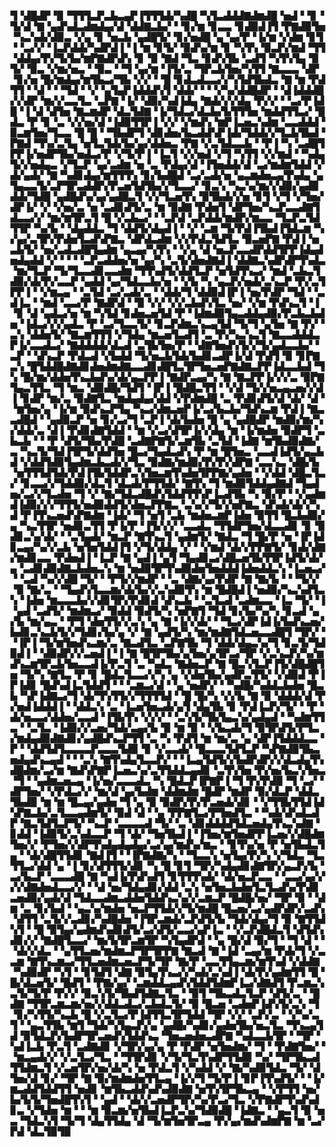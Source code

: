 ▜▝▟█▟▛▝▉▝▜▜▜▃▛▃▙▃▄▛▐▜▜▜▟▞▚▟█▝▚▜▃▟▟▟▇▟▆▟█▝▅▟▝▝▊▝▜▞▟▝▇▝▄▟▚▟▃▟▆▟▄▞▟▝▟▟▇▃▙▞▝▝▊▞▆▝▊▃▃▝▊▟▉▟▐▜▝▛▇▟▉▜▅▝▚▃▚▟▞▟▉▃▝▞▄▝▊▝▅▃▙▝▄▟█▜▞▝▊▞▅▟█▝▄▝▄▞▛▝▐▞▆▝▞▟▆▝▊▜▝▝▃▞▞▝▐▃▛▟▟▞▚▟▛▟▐▝▐▝▆▝▊▜▞▝▉▟▚▞▆▝▊▝▚▜▚▝▉▃▛▞▆▟▝▜▜▝▟▟▄▞▛▞▜▞▙▞▆▛▇▟▛▟▚▝▊▝▉▝▇▟▝▜▃▝▊▟▚▜▙▝▃▟▜▝▚▜▚▜▄▝▉▜▞▝▉▃▝▞▆▞▅▃▝▝▉▃▝▝▜▝▄▞▆▝▐▜▞▃▝▜▛▃▙▜▅▞▚▜▜▝▇▃▃▃▝▟▛▝▊▞▅▝█▞▆▟▄▞▆▜▙▃▞▜▙▝▞▞▝▝█▝▊▟▃▟▃▃▞▞▚▜▟▜▙▟▃▝▇▝▆▝▛▟▜▜▝▝▟▝▝▝▜▟▝▝▞▝▄▜▄▛▐▟▟▟▚▜▝▟▟▞▝▝▝▞▚▞▟▟█▟▛▝▝▟▐▟▟▟█▞▞▟▛▝▆▞▞▃▃▜▃▝▃▛▇▝▐▞▝▟▉▞▚▟▐▟▄▝▇▟▞▞▞▟▄▝▛▞▞▝▝▃▞▛▐▟█▝▐▝▟▝▟▜▅▝▇▃▆▟▛▝▟▃▜▟▇▝▐▞▜▟▃▞▟▃▙▞▙▜▜▜▅▝▆▟▟▜▜▃▞▝█▟▃▝▛▝▊▝▃▝▞▞▅▞▟▝▐▟▉▜▜▛▐▝▞▞▝▞▆▟▚▝▆▛▐▃▅▃▚▟▆▝▃▃▟▟▟▝▉▃▆▜▅▞▜▃▃▝█▝█▝▝▜▙▟▛▜▝▟▊▟▅▞▙▃▟▟▚▛▐▟▞▜▟▟▞▞▜▃▙▜▙▟▝▛▇▟▝▜▚▞▃▜▄▝▅▜▃▜▟▞▙▞▄▞▟▟▅▃▝▛▇▝▞▃▜▟▃▃▙▝▝▛▐▝▚▝▃▟█▜▛▛▐▞▅▟▛▜▙▞▅▟▃▞▛▝▞▜▞▛▐▝▐▃▜▝▞▞▅▟▝▞▜▝▚▜▜▝▞▞▆▟▝▝▚▟▄▜▞▞▅▟▄▃▝▞▜▃▛▝▄▞▃▟▆▝▅▝▃▝▛▟▄▞▟▝▐▜▅▟▟▞▟▝▃▞▆▟▆▜▟▟▝▞▟▞▄▟▞▝▇▝▚▟▊▟▄▞▆▜▜▜▚▝▊▞▙▟█▟▝▃▞▃▟▞▅▝▄▃▆▟▅▃▄▜▚▟▄▝▄▜▄▃▃▜▞▃▛▜▛▃▟▟▛▞▛▃▅▜▟▜▙▞▞▜▃▃▞▝▊▃▚▝▚▃▚▞▆▞▞▟▉▞▄▟▉▟▟▞▜▟█▝▄▟█▟▚▞▄▞▄▟█▃▜▝▞▞▜▃▅▜▚▝▉▜▙▟▞▞▅▝▊▜▝▞▜▝▞▜▅▞▟▛▐▞▝▞▝▞▅▞▃▝▅▝▃▟▊▟▜▞▃▝▆▝▉▟▇▝▛▟▅▜▝▟▛▜▅▞▚▃▛▃▃▟▇▜▟▃▃▞▞▝▆▞▆▜▛▃▜▝█▝▞▃▙▃▞▝▝▃▛▟▝▃▛▟▟▞▆▟▛▞▆▃▃▝▜▃▛▃▜▟▜▜▛▝▚▞▙▝▝▟▄▟▟▃▝▜▝▟▟▜▞▟▄▟▐▝▝▞▝▃▆▝▜▞▛▟▐▜▙▟▐▜▟▃▆▝▚▞▄▞▃▜▛▞▛▟▅▜▃▟▚▛▇▃▝▟▛▟▃▟▆▝▞▞▛▟▃▜▟▜▃▝▉▃▅▛▇▝▛▟▐▝▅▃▙▜▞▝▅▞▃▟▃▟█▜▄▟▆▝▄▃▄▞▚▜▚▝▝▞▄▝▟▝▅▃▛▃▃▟▛▟▟▜▛▛▐▟▄▟▅▟▄▟▟▝▞▝▝▝▝▃▛▃▟▟▅▞▅▝▄▞▚▝▃▜▞▟▅▟▇▟▐▝▟▟▇▃▚▟▛▟▛▜▚▟▃▝▆▞▜▃▛▝▜▞▜▃▃▟▊▃▃▟▆▝▜▜▚▟▜▞▟▟▜▃▛▝▅▜▟▜▚▃▞▝▆▟▝▃▙▃▜▟▉▞▟▞▛▞▃▃▛▝▄▟▟▝▄▞▜▟▃▃▙▞▅▝▝▞▙▝▚▝▄▃▛▞▅▟▞▃▚▃▛▝▛▞▃▜▛▛▐▝▝▞▆▃▄▝▝▃▜▟▝▃▞▃▟▞▃▝▝▟▟▞▜▝▟▟▉▟▐▛▐▝▅▞▛▟▛▝▜▟▝▝▃▟▐▃▝▝▆▟▝▃▃▞▛▝▇▟▛▟▝▝▉▝▞▞▝▞▞▃▙▟▚▜▃▝▅▞▝▞▆▝▛▟▚▃▜▝▐▝▊▝▟▝▄▟▃▞▅▝▆▝▚▜▟▝▊▟▅▃▅▜▟▝▛▝▐▟▆▟▉▜▄▃▟▟▄▟▉▞▛▃▙▃▙▟▅▝▐▟▃▞▞▞▄▟▃▝▛▝▃▞▜▃▃▜▞▝▊▃▛▟▆▃▚▃▄▜▟▝▜▞▜▝▄▜▅▝▇▝▛▞▝▃▚▝▟▟▅▜▞▝▇▃▆▜▜▜▝▞▜▟▄▝▆▃▅▜▃▟▜▝▃▝▛▞▚▃▚▃▜▝▇▃▃▟▟▟▃▛▐▞▃▃▟▃▞▝▇▟▟▟▟▞▟▃▟▝▃▜▙▜▅▞▛▝▝▟▇▜▅▟▚▜▞▞▜▞▄▟▃▃▙▞▝▃▛▝▝▟▚▃▛▝▛▟▃▟▝▞▙▟▟▝▜▞▅▃▙▜▟▞▙▟▊▃▟▛▐▞▟▝▛▟▜▝▉▝▊▛▇▃▚▝█▜▟▟█▟▇▟▊▟▅▟▆▟▇▃▃▟▊▟█▜▃▜▛▜▅▃▅▛▇▟▇▃▛▛▐▟▃▃▙▟▝▜▚▝█▞▆▞▟▟▅▜▚▃▙▟▚▞▟▞▄▃▛▛▐▝▇▟▛▃▄▞▚▝▇▝▇▃▛▛▐▞▞▞▃▝▉▛▇▜▄▃▜▜▃▝▜▝▆▃▝▟▉▟█▞▜▟▜▝▐▛▐▝█▟█▃▜▜▝▝▞▟▝▜▞▞▅▃▄▃▅▞▞▟▐▝▊▟▛▝▆▞▃▝▉▟▇▜▃▝▆▟▄▟▄▞▟▟▝▞▛▟▆▟█▝▃▝▛▟▊▟▜▞▟▝▟▞▝▟▝▝▆▜▅▞▄▝▐▞▆▝▉▟▚▃▛▜▄▝▚▃▞▟▆▃▅▛▐▞▃▞▙▃▙▞▜▟▚▃▆▝▛▟▐▝▇▃▃▟█▟▝▝▄▟▉▃▛▝▅▝▊▞▃▞▜▝▃▛▐▝▟▞▙▟▅▝█▝▄▝▄▟█▟▛▝▆▟▉▞▆▞▚▞▟▟▞▃▝▟▐▝▛▟▊▟▇▜▟▟▝▝▆▝▞▃▞▟▜▛▐▞▞▟▄▝▆▝▐▞▆▟▅▝▉▟▛▜▝▃▙▃▙▝▝▝▛▝▟▜▞▜▙▞▛▟█▝▃▟▇▛▇▜▞▃▆▜▙▝▃▜▟▝▐▟▇▝▆▜▙▟▉▟▇▞▃▝▚▃▜▞▜▟▐▜▛▜▞▟▟▜▅▝█▃▞▜▄▟▃▟▚▝▛▝▆▝█▜▅▃▝▃▃▟▐▟▜▞▄▃▙▟▝▞▟▟▜▟▉▜▄▟▆▃▙▃▟▞▞▜▃▝▉▟▇▞▆▟▉▞▛▞▛▞▟▛▇▝▃▃▚▃▝▟█▞▙▝▅▜▜▜▟▜▟▞▛▟▐▜▙▜▟▟▛▃▚▜▅▃▆▜▚▟▅▜▛▛▇▞▄▟▅▝▝▞▟▟▝▟█▃▜▃▞▝▊▃▃▞▞▜▟▟▉▞▟▃▜▝▟▃▟▞▛▜▜▟▞▝▇▜▚▝▜▝▆▟▉▜▟▟▄▟▇▟▝▜▄▟▅▞▃▞▞▜▃▟▅▝▜▝▞▝▇▞▜▟▃▟█▟▚▜▟▟▜▜▚▛▐▃▟▜▙▝▚▝▉▞▛▝▝▞▄▟▆▟▐▟▉▞▞▞▜▜▜▞▅▟▉▟▟▜▞▟▅▃▛▛▇▃▝▃▚▞▞▜▞▞▅▛▇▃▝▟▚▟▞▟▞▞▚▟▝▛▐▜▚▃▅▟▚▛▇▟▆▝▐▟▞▝▜▝▅▜▝▃▙▝▆▟▅▃▆▛▐▟▅▝▉▜▜▝█▃▙▟▉▞▄▝▚▃▜▜▛▝▅▟▊▃▜▜▝▛▐▞▛▝▐▜▞▞▞▝▃▃▟▃▝▜▜▟▛▜▅▞▟▃▃▟▊▝▊▝▉▟▊▃▚▞▟▞▝▝▃▜▄▟▞▝▆▃▛▝▇▜▚▃▜▝▄▟▆▜▞▝▇▟▃▝▜▝█▞▛▝▅▝▐▛▐▟▊▃▄▞▚▞▞▃▙▝▅▜▅▜▟▟▐▜▝▞▜▞▟▟▄▝▞▝▝▞▆▟▝▟▞▞▛▛▇▜▞▝▊▟▞▟▇▞▆▟▊▃▃▝▛▟▅▟▐▝▐▃▛▝▇▝▄▟▐▝▄▜▝▜▄▟▊▃▞▟█▃▅▜▙▜▜▛▐▟▜▞▟▞▄▝▃▟▊▟▉▟▇▃▙▟▅▃▚▝▆▝▅▟▉▜▛▜▚▟▉▟▅▜▅▟▟▟▐▟▅▟▟▃▚▝▐▃▅▃▞▝▝▃▟▝▚▞▞▟█▝▜▞▝▝▛▜▞▞▆▟▛▝▝▃▝▟▇▞▄▞▛▟▛▝▇▝▇▞▙▝▝▝▜▞▞▝▉▝▇▞▃▝▝▜▄▟▚▜▃▃▆▞▟▞▙▞▞▃▚▟▉▜▚▝▆▝█▟█▟▐▝▅▟▉▞▚▃▚▟▜▃▚▝▐▟▅▝▆▃▃▃▙▞▞▟▊▜▛▞▛▟▊▟▝▟▚▃▙▝▝▃▜▃▟▝▃▟▆▃▃▝▐▃▝▜▞▝▐▝▄▟▝▃▟▜▞▝▆▟▆▃▞▝▉▟▟▝▉▟▜▞▚▝▅▛▇▜▝▜▟▝▊▞▙▞▚▞▚▝▊▃▟▝▄▞▙▝▆▞▄▃▝▝▛▜▝▟▅▜▜▞▞▃▚▝▄▝▇▝▐▞▞▟▞▝▝▜▃▞▟▛▐▟▐▞▙▟▚▃▅▞▙▟▊▃▚▃▙▜▞▞▜▟▊▞▙▞▄▝▞▝▇▝▄▟▜▞▚▝▆▞▆▟▇▜▟▃▅▃▃▟█▜▝▜▛▞▝▝▐▛▐▝▜▞▆▜▅▟▚▃▆▞▃▝▇▃▟▜▃▝▃▛▇▜▙▝▜▝▟▟▞▟▄▃▚▞▜▝▊▃▜▞▜▟▉▟▐▝▝▟▉▟▛▞▞▃▅▟▐▝▐▝▇▝█▜▛▜▙▞▄▜▅▞▄▜▛▃▞▜▛▝▞▃▚▃▛▞▚▞▆▟▚▃▆▜▛▃▙▜▅▃▃▟▐▞▛▃▜▝▃▝▚▟▃▝▇▟▅▃▛▝▇▝█▃▚▜▃▛▐▜▞▟█▟█▜▅▝▜▞▚▝▇▜▃▝▛▝▊▝█▟▃▜▃▃▞▞▚▝▄▝▞▟▅▜▙▞▄▟▛▃▜▜▞▝▞▟▉▟▝▛▐▛▐▟▊▝█▟▚▟▐▃▜▟▟▜▝▝▝▃▆▃▞▟▝▝▄▝▅▟▛▞▝▝▚▟█▞▚▟▟▃▙▟▅▝█▃▙▝▚▛▐▟▇▃▞▜▝▟▞▜▚▜▜▞▞▜▜▜▜▟▝▝█▝█▞▚▝▞▞▙▝▇▝▉▝▟▟▟▞▟▝▛▞▅▟▐▟▟▟▐▝▝▟▟▃▚▝▃▝▐▃▅▜▅▃▟▞▄▜▝▟▄▜▙▝▊▝▛▟▐▃▛▞▜▞▝▝▛▝▟▞▅▃▃▞▟▟▅▞▃▃▟▝▐▜▙▜▚▝▞▞▞▝▝▃▚▜▞▜▙▜▄▃▚▞▄▟▄▟▝▝▚▟▆▜▜▃▝▝▃▜▃▝▐▟▉▞▞▃▅▞▜▟▞▃▄▞▙▝▉▝▆▝▉▝▝▞▙▃▟▞▜▝▉▜▛▟▜▞▛▜▃▞▆▟▄▟▉▟▇▟▊▞▄▟█▟▚▃▛▜▜▝▃▝▚▝▛▟▜▝▆▝▆▞▃▝▄▝▟▛▐▜▟▟▟▃▃▝▛▝▝▟▟▜▟▜▃▃▃▃▛▃▃▃▜▟▉▝▊▝▞▃▃▟▞▝█▃▃▃▜▟▜▃▛▝▚▛▇▟▉▜▙▃▅▟▄▟▚▃▄▟▝▝▝▃▚▝▇▜▚▟▄▜▃▃▛▞▝▝▐▃▄▜▟▜▞▞▙▟▛▟▛▞▞▟▃▟▄▜▚▟█▟▆▞▃▞▆▝▇▟▚▛▇▛▐▃▅▃▚▞▃▜▜▟▟▃▄▟▊▝▃▜▚▜▅▝▛▞▅▞▙▃▚▜▅▃▝▜▝▝▄▟▆▃▅▃▄▝▐▞▅▞▃▃▃▟▃▝▚▝█▟▃▛▐▛▇▛▐▝▜▝▛▞▛▟▉▝▜▝▃▞▝▟▛▜▅▞▝▞▛▟▃▞▞▝▆▞▟▝▄▞▙▟▆▝▟▟▆▟▆▝█▟▛▝▆▟▛▝▉▞▟▃▛▝▟▟▃▜▙▟▉▝▆▝▆▝█▃▄▞▄▟▅▝▜▝▄▝▉▝▉▟▛▞▛▞▛▃▅▟▞▟▊▝▝▞▜▜▙▜▜▟▐▟▚▛▇▃▙▞▃▜▃▃▄▟▆▜▞▝▉▟▝▟▝▝▄▝▛▛▇▜▃▞▛▜▅▟▜▃▝▝▚▟▞▟▚▟▃▟▛▝▇▃▜▟▜▃▛▜▞▝▚▃▛▝▃▃▃▃▟▝▜▞▝▃▝▟▊▟▟▟▟▜▟▃▅▟▄▜▚▃▚▟▇▝▊▟▟▝▐▟▉▜▞▃▚▟▃▃▛▝▜▝▟▞▝▜▅▜▙▟▐▝▐▜▅▞▆▜▅▟▛▛▐▃▅▞▞▟█▟▆▜▅▞▞▝▛▜▅▞▞▟▛▜▚▟▄▟▄▟▄▞▃▞▄▞▆▟▚▞▆▃▝▝▊▜▚▞▅▝▛▝▅▜▙▟▃▜▄▝▝▟▞▟█▜▜▟▊▝▇▟▐▜▝▝▐▛▇▟▇▞▚▝▝▜▃▃▚▝▅▜▄▞▛▞▚▝▞▜▟▃▝▜▃▜▜▃▞▟▟▝▄▝▐▝▊▞▟▜▜▜▞▟▊▝▚▝█▝▊▜▝▜▛▞▚▟▄▟▊▟▇▜▛▞▄▃▛▞▙▝▃▞▙▃▛▝▃▃▃▟█▝▇▝▚▟▐▞▛▟▚▟▜▝▊▜▜▜▚▟▞▝▟▞▅▃▛▃▃▝▝▃▃▞▄▞▞▞▞▟▇▟▅▟▃▃▞▞▝▝▟▝▅▞▜▟▄▟▊▞▟▟▝▃▚▝▅▜▅▃▙▟▅▜▃▜▃▟▚▞▛▟▊▃▅▟▉▞▄▟▞▟▝▜▟▃▃▟▆▃▟▟▅▜▟▟▚▃▚▞▞▃▆▃▛▝█▟█▞▅▞▝▜▛▝▉▝▝▟▆▝▃▝▊▞▙▟▝▝▄▃▚▞▆▟▅▝▅▃▛▜▜▟▞▞▜▞▆▟█▝█▃▅▞▃▞▄▟▛▟▛▞▃▟▚▝▟▜▜▝▃▜▞▞▃▟▊▞▚▟█▟▅▝▐▜▛▃▆▟▞▃▛▟▜▞▙▝▜▟▞▟▄▞▜▝▉▝▇▜▜▟▚▜▝▝█▝▉▜▄▞▄▟▆▟▚▟▊▟▜▞▃▞▟▜▞▃▃▞▄▛▐▃▝▝▞▃▛▟█▟▃▜▝▟▜▟▚▟▊▞▞▝▇▟█▜▃▃▞▝▆▞▙▜▛▃▆▜▛▝▚▜▄▟▛▟▝▝▄▝█▞▟▝▉▞▜▝▝▜▝▟▝▝▝▟▞▞▟▃▝▝▄▜▜▃▅▞▆▟▆▃▛▜▛▜▛▛▇▝▇▃▟▝▇▝▐▟▝▃▄▞▆▝▛▟▞▜▝▞▃▃▆▝▇▜▚▃▆▃▞▜▜▃▅▟▆▃▅▃▛▜▞▜▛▝▇▞▛▝▃▃▜▜▄▃▆▞▆▜▚▟▝▞▟▟▇▝▚▟▉▟▛▝▚▜▝▝▊▜▟▜▝▟▇▝▉▜▄▜▚▃▞▞▚▟▞▃▚▟▐▝▟▞▛▞▄▟▆▜▜▝█▝█▞▟▃▅▜▞▝█▟▜▝▝▛▇▞▄▞▝▃▆▟▟▃▄▟▚▜▟▟▜▟▆▛▐▃▞▟▇▟▜▝▛▃▆▃▚▃▜▞▜▞▛▝▛▞▞▝▉▃▚▜▞▜▙▟▜▟▇▃▜▃▝▝▉▜▝▜▙▃▟▃▜▃▛▝▟▜▞▃▝▝█▟▇▝▜▜▛▃▆▃▆▞▅▞▞▟▟▃▟▃▞▃▙▟▃▜▞▝▉▝█▃▅▝▃▟▅▛▐▟▚▜▞▃▚▝▜▝▊▞▚▜▜▞▚▃▙▝█▝▞▃▜▃▞▛▐▟▜▜▃▜▛▜▟▟▝▜▛▝▞▞▝▃▛▞▃▝▝▞▚▞▃▜▝▝▄▃▜▜▙▝▆▜▝▜▟▞▚▜▄▃▛▞▄▝▄▟█▞▚▟▊▞▄▟▅▜▙▞▅▃▜▃▝▜▚▃▄▜▟▝▉▜▟▃▛▞▙▟▛▜▛▃▅▟▚▜▟▟▚▃▝▜▅▃▅▟▅▃▟▛▇▝▚▟▃▃▙▜▛▝▝▜▛▝▚▟▐▃▙▝▛▃▜▝▃▟▇▟▊▝▞▜▛▞▄▞▄▝▛▝▛▟▛▝▅▜▅▟▆▞▝▜▝▝▛▟▇▜▅▞▝▝▆▃▄▟▞▞▝▞▃▜▃▞▜▃▝▝▜▜▛▟▊▝▞▜▞▜▃▜▚▟▛▜▜▟▉▝▚▞▝▜▛▜▙▃▟▜▜▟▆▃▜▝▞▃▅▜▛▞▅▞▟▞▚▝▅▝▛▟▃▜▝▞▚▟▟▝▞▝▇▞▚▟▉▜▟▃▝▜▞▝▟▜▅▞▟▝▊▞▝▜▛▝▇▝▉▞▆▟▆▟▅▜▜▃▄▝▐▞▞▜▝▜▞▛▐▝▊▛▐▜▚▟▜▞▝▝▐▞▆▃▟▟▜▟▟▜▜▝▅▟▊▝▆▜▙▃▟▟▚▟▚▟▉▟▇▝▅▜▚▜▛▜▙▃▄▝▝▞▛▜▜▝▅▞▙▞▙▜▞▜▅▟█▜▚▜▝▝▄▟▝▝▟▞▞▃▅▟▛▜▛▞▚▞▛▃▞▜▃▝▞▛▇▟▛▜▚▟▚▟▊▃▝▞▜▟▅▝▆▝▝▝▆▝▉▃▆▞▅▜▙▟▐▃▛▃▚▞▜▟▉▟█▝▐▟▇▃▝▝▄▃▜▝▉▝▅▃▝▜▟▃▚▜▝▜▞▜▝▟▄▜▜▟▄▝▟▝▜▞▆▜▅▜▛▃▄▝▛▞▄▞▆▟▚▟▆▛▇▝▆▝▃▞▛▟▝▟▃▜▉▜▉
